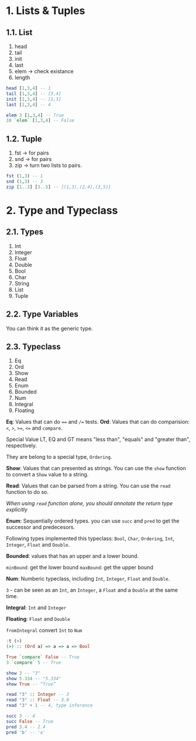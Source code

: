 # 1. Lists & Tuples
## 1.1. List
1. head
2. tail
3. init
4. last
5. elem -> check existance
6. length

```haskell
head [1,3,4] -- 1
tail [1,3,4] -- [3,4]
init [1,3,4] -- [1,3]
last [1,3,4] -- 4

elem 3 [1,3,4] -- True
10 `elem` [1,3,4] -- False

```
## 1.2. Tuple
1. fst -> for pairs
2. snd -> for pairs
3. zip -> turn two lists to pairs.


```haskell
fst (1,3) -- 1
snd (1,3) -- 3
zip [1..3] [3..5] -- [(1,3),(2,4),(3,5)]
```

# 2. Type and Typeclass
## 2.1. Types
1. Int
2. Integer
3. Float
4. Double
5. Bool
6. Char
7. String
8. List
9. Tuple

## 2.2. Type Variables
You can think it as the generic type.

## 2.3. Typeclass
1. Eq
2. Ord
3. Show
4. Read
5. Enum
6. Bounded
7. Num
8. Integral
9. Floating

**Eq**: Values that can do `==` and `/=` tests.
**Ord**: Values that can do comparision: `<`, `>`, `>=`, `<=` and `compare`.

Special Value LT, EQ and GT means "less than", "equals" and "greater than", respectively.

They are belong to a special type, `Ordering`.

**Show**: Values that can presented as strings. You can use the `show` function to convert a `Show` value to a string.

**Read**: Values that can be parsed from a string. You can use the `read` function to do so.

*When using `read` function alone, you should annotate the return type explicitly*

**Enum**: Sequentially ordered types. you can use `succ` and `pred` to get the successor and predecesors.

Following types implemented this typeclass:
`Bool`, `Char`, `Ordering`, `Int`, `Integer`, `Float` and `Double`.

**Bounded**: values that has an upper and a lower bound.

`minBound`: get the lower bound
`maxBound`: get the upper bound

**Num**: Numberic typeclass, including `Int`, `Integer`, `Float` and `Double`.

`3` - can be seen as an `Int`, an `Integer`, a `Float` and a `Double` at the same time.

**Integral**: `Int` and `Integer`

**Floating**: `Float` and `Double`

`fromIntegral` convert `Int` to `Num`

```haskell
:t (>)
(>) :: (Ord a) => a => a => Bool

True `compare` False -- True
3 `compare` 5 -- True

show 3 -- "3"
show 5.334 -- "5.334"
show True -- “True”

read "3" :: Integer -- 3
read "3" :: Float -- 3.0
read "3" + 1 -- 4, type inference

succ 3 -- 4
succ False -- True
pred 3.4 -- 2.4
pred 'b' -- 'a'
```

